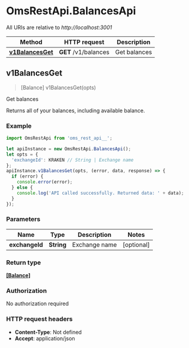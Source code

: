 # OmsRestApi.BalancesApi

All URIs are relative to *http://localhost:3001*

Method | HTTP request | Description
------------- | ------------- | -------------
[**v1BalancesGet**](BalancesApi.md#v1BalancesGet) | **GET** /v1/balances | Get balances



## v1BalancesGet

> [Balance] v1BalancesGet(opts)

Get balances

Returns all of your balances, including available balance.

### Example

```javascript
import OmsRestApi from 'oms_rest_api__';

let apiInstance = new OmsRestApi.BalancesApi();
let opts = {
  'exchangeId': KRAKEN // String | Exchange name
};
apiInstance.v1BalancesGet(opts, (error, data, response) => {
  if (error) {
    console.error(error);
  } else {
    console.log('API called successfully. Returned data: ' + data);
  }
});
```

### Parameters


Name | Type | Description  | Notes
------------- | ------------- | ------------- | -------------
 **exchangeId** | **String**| Exchange name | [optional] 

### Return type

[**[Balance]**](Balance.md)

### Authorization

No authorization required

### HTTP request headers

- **Content-Type**: Not defined
- **Accept**: application/json

